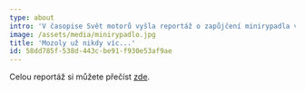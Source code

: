```yaml
---
type: about
intro: 'V časopise Svět motorů vyšla reportáž o zapůjčení minirypadla v půjčovně Stavebnin DEK.'
image: /assets/media/minirypadlo.jpg
title: 'Mozoly už nikdy víc...'
id: 58dd785f-538d-443c-be91-f930e53af9ae
---
```

<p>Celou reportáž si můžete přečíst <a href="https://cdn1.idek.cz/file/minirypadlo-d0a1dd40.pdf">zde</a>.
</p>